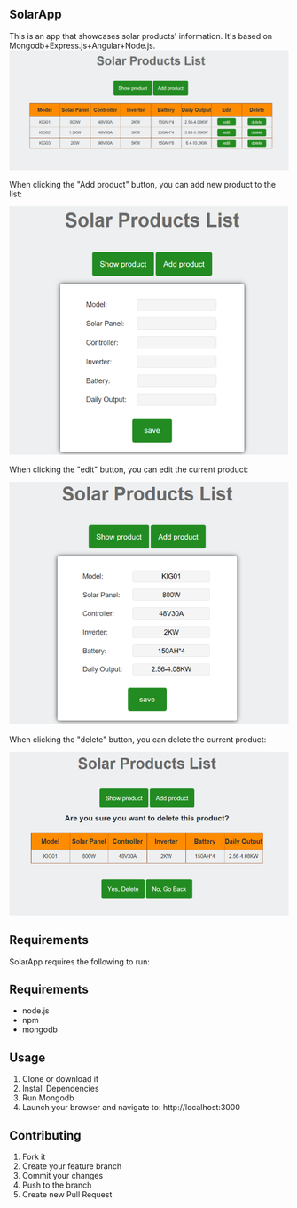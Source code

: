 <h2>SolarApp</h2>
This is an app that showcases solar products' information. It's based on Mongodb+Express.js+Angular+Node.js.
<img src="public/images/solar1.png" >
<p>When clicking the "Add product" button, you can add new product to the list:</p>
<img src="public/images/solar2.png" >
<p>When clicking the "edit" button, you can edit the current product:<p>
<img src="public/images/solar3.png" >
<p>When clicking the "delete" button, you can delete the current product:</p>
<img src="public/images/solar4.png" >
<h2>Requirements</h2>
<p>SolarApp requires the following to run:</p>

<h2>Requirements</h2>
<ul>
  <li>node.js</li>
  <li>npm</li>
  <li>mongodb</li>
</ul>

<h2>Usage</h2>
<ol>
  <li>Clone or download it</li>
  <li>Install Dependencies</li>
  <li>Run Mongodb</li>
  <li>Launch your browser and navigate to: http://localhost:3000</li>
</ol>

<h2>Contributing</h2>
<ol>
  <li>Fork it</li>
  <li>Create your feature branch</li>
  <li>Commit your changes</li>
  <li>Push to the branch</li>
  <li>Create new Pull Request</li>
</ol>
